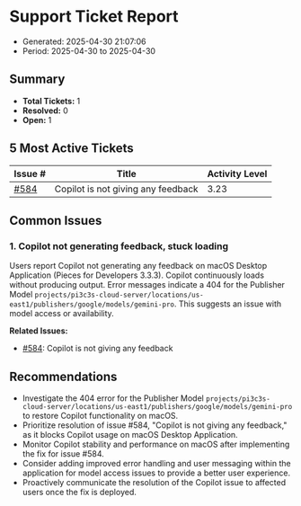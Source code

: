 # Support Ticket Report
- Generated: 2025-04-30 21:07:06
- Period: 2025-04-30 to 2025-04-30

## Summary
- **Total Tickets:** 1
- **Resolved:** 0
- **Open:** 1

## 5 Most Active Tickets
| Issue # | Title | Activity Level |
|---------|-------|----------------|
| [#584](https://github.com/pieces-app/support/issues/584) | Copilot is not giving any feedback | 3.23 |

## Common Issues
### 1. Copilot not generating feedback, stuck loading
Users report Copilot not generating any feedback on macOS Desktop Application (Pieces for Developers 3.3.3).  Copilot continuously loads without producing output.  Error messages indicate a 404 for the Publisher Model `projects/pi3c3s-cloud-server/locations/us-east1/publishers/google/models/gemini-pro`.  This suggests an issue with model access or availability.

**Related Issues:**
- [#584](https://github.com/pieces-app/support/issues/584): Copilot is not giving any feedback


## Recommendations
- Investigate the 404 error for the Publisher Model `projects/pi3c3s-cloud-server/locations/us-east1/publishers/google/models/gemini-pro` to restore Copilot functionality on macOS.
- Prioritize resolution of issue #584, "Copilot is not giving any feedback," as it blocks Copilot usage on macOS Desktop Application.
- Monitor Copilot stability and performance on macOS after implementing the fix for issue #584.
- Consider adding improved error handling and user messaging within the application for model access issues to provide a better user experience.
- Proactively communicate the resolution of the Copilot issue to affected users once the fix is deployed.
